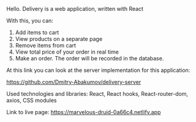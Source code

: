 Hello. Delivery is a web application, written with React

With this, you can:

1. Add items to cart
2. View products on a separate page
3. Remove items from cart
4. View total price of your order in real time
5. Make an order. The order will be recorded in the database.

At this link you can look at the server implementation for this application:

https://github.com/Dmitry-Abakumov/delivery-server

Used technologies and libraries: React, React hooks, React-router-dom, axios, CSS modules

Link to live page: https://marvelous-druid-0a66c4.netlify.app
